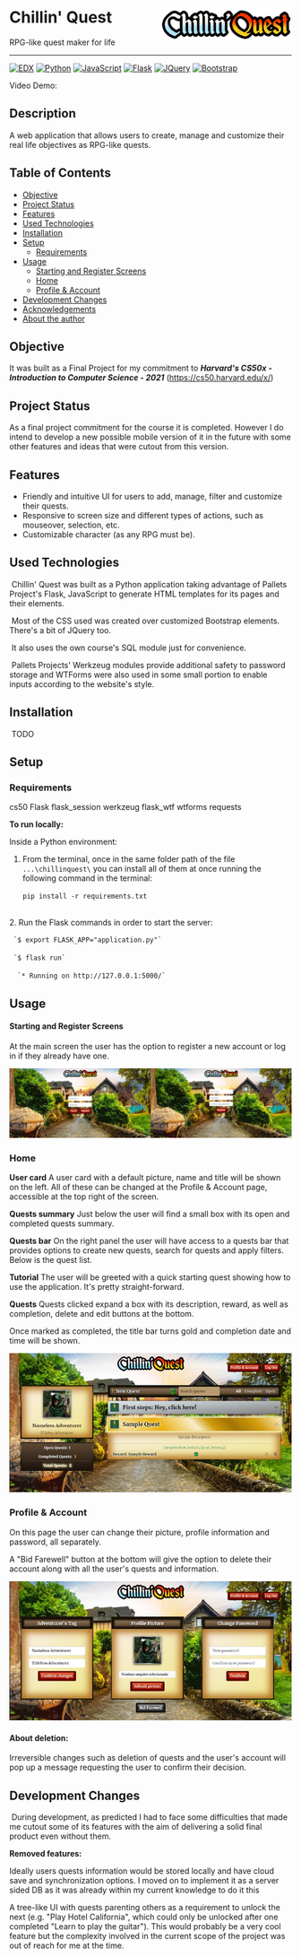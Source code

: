 
# Chillin' Quest <img src="README.assets/logo.png" alt="MarineGEO circle logo" style="float: right; height: 60px; width:auto;"/>
RPG-like quest maker for life
___

<a href='https://www.edx.org' target="_blank"><img alt='EDX' src='https://img.shields.io/badge/edX®-100000?style=flat&logo=EDX&logoColor=FFFFFF&labelColor=77202E&color=8B8D90'/></a> <a href='https://python.org' target="_blank"><img alt='Python' src='https://img.shields.io/badge/Made_with Python-100000?style=flat&logo=Python&logoColor=ffde57&labelColor=4584b6&color=646464'/></a> <a href='https://developer.mozilla.org/pt-BR/docs/Web/JavaScript' target="_blank"><img alt='JavaScript' src='https://img.shields.io/badge/Made_with JavaScript-100000?style=flat&logo=JavaScript&logoColor=f7df1e&labelColor=000000&color=2F2F2F'/></a> <a href='flask.palletsprojects.com/en/2.0.x/' target="_blank"><img alt='Flask' src='https://img.shields.io/badge/Made_with Flask-100000?style=flat&logo=Flask&logoColor=000000&labelColor=FFFFFF&color=2F2F2F'/></a> <a href='https://jquery.com' target="_blank"><img alt='JQuery' src='https://img.shields.io/badge/JQuery-100000?style=flat&logo=JQuery&logoColor=7acef4&labelColor=0769ad&color=FFFFFF'/></a> <a href='https://getbootstrap.com' target="_blank"><img alt='Bootstrap' src='https://img.shields.io/badge/Bootstrap-100000?style=flat&logo=Bootstrap&logoColor=563d7c&labelColor=FFFFFF&color=563d7c'/></a>

Video Demo: <URL HERE>

## Description

  A web application that allows users to create, manage and customize their real life objectives as RPG-like quests.

## Table of  Contents

<!--ts-->
  - [Objective](#objective)
  - [Project Status](#project-status)
  - [Features](#features)
  - [Used  Technologies](#used-technologies)
  - [Installation](#installation)
  - [Setup](#setup)
    - [Requirements](#requirements)
  - [Usage](#usage)
    - [Starting and Register Screens](#starting-and-register-screens)
    - [Home](#home)
    - [Profile & Account](#profile-account)
  - [Development Changes](#development-changes)
  - [Acknowledgements](#acknowledgements)
  - [About the author](#about)

<!--te-->

## Objective

​It was built as a Final Project for my commitment to ***Harvard's CS50x - Introduction to Computer Science - 2021***  (<https://cs50.harvard.edu/x/>)

## Project Status

As a final project commitment for the course it is completed. However I do intend to develop a new possible mobile version of it in the future with some other features and ideas that were cutout from this version.

## Features

- Friendly and intuitive UI for users to add, manage, filter and customize their quests.
- Responsive to screen size and different types of actions, such as mouseover, selection, etc.
- Customizable character (as any RPG must be).

## Used  Technologies

​ Chillin' Quest was built as a Python application taking advantage of Pallets Project's Flask, JavaScript to generate HTML templates for its pages and their elements.

​ Most of the CSS used was created over customized Bootstrap elements. There's a bit of JQuery too.

​ It also uses the own course's SQL module just for convenience.

​ Pallets Projects' Werkzeug modules provide additional safety to password storage and WTForms were also used in some small portion to enable inputs according to the website's style.

## Installation

​  TODO

## Setup

### Requirements

cs50
Flask
flask_session
werkzeug
flask_wtf
wtforms
requests

  **To run locally:**

  Inside a Python environment:

  1. From the terminal, once in the same folder path of the file `...\chillinquest\`  you can install all of them at once running the following command in the terminal:

     `pip install -r requirements.txt`
<br>
  2. Run the Flask commands in order to start the server:

     `$ export FLASK_APP="application.py"`

     `$ flask run`

     ​ `* Running on http://127.0.0.1:5000/`

## Usage

#### Starting and Register Screens

At the main screen the user has the option to register a new account or log in if they already have one.

<img src="README.assets\startandregister.jpg" alt="starting" style="zoom: 100%;" />

### Home

**User card**
A user card with a default picture, name and title will be shown on the left. All of these can be changed at the Profile & Account page, accessible at the top right of the screen.

**Quests summary**
Just below the user will find a small box with its open and completed quests summary.

**Quests bar**
On the right panel the user will have access to a quests bar that provides options to create new quests, search for quests and apply filters. Below is the quest list.

**Tutorial**
The user will be greeted with a quick starting quest showing how to use the application. It's pretty straight-forward.

**Quests**
Quests clicked expand a box with its description, reward, as well as completion, delete and edit buttons at the bottom.

Once marked as completed, the title bar turns gold and completion date and time will be shown.

<img src="README.assets\home.jpg" alt="starting" style="zoom: 100%;"/>

### Profile & Account
On this page the user can change their picture, profile information and password, all separately.

A "Bid Farewell" button at the bottom will give the option to delete their account along with all the user's quests and information.

<img src="\README.assets\account.jpg" alt="starting" style="zoom: 100%;"/>

#### About deletion:
Irreversible changes such as deletion of quests and the user's account will pop up a message requesting the user to confirm their decision.

## Development Changes

​ During development, as predicted I had to face some difficulties that made me cutout some of its features with the aim of delivering a solid final product even without them.

**Removed features:**

  Ideally users quests information would be stored locally and have cloud save and synchronization options. I moved on to implement it as a server sided DB as it was already within my current knowledge to do it this

  A tree-like UI with quests parenting others as a requirement to unlock the next (e.g. "Play Hotel California", which could only be unlocked after one completed "Learn to play the guitar"). This would probably be a very cool feature but the complexity involved in the current scope of the project was out of reach for me at the time.

